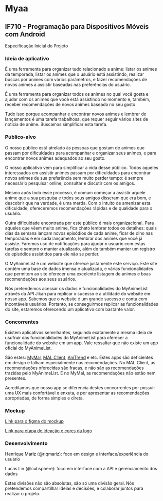 ﻿ # Myaa
## IF710 - Programação para Dispositivos Móveis com Android
Especificação Inicial do Projeto

### Ideia de aplicativo
É uma ferramenta para organizar tudo relacionado a anime: listar os animes da temporada, listar os animes que o usuário está assistindo, realizar buscas por animes com vários parâmetros, e fazer recomendações de novos animes a assistir baseadas nas preferências do usuário.

É uma ferramenta para organizar todos os animes no qual você gosta e ajudar com os animes que você está assistindo no momento e, também, receber recomendações de novos animes baseado no seu gosto.

Tudo isso porque acompanhar e encontrar novos animes e lembrar de lançamentos é uma tarefa trabalhosa, que requer seguir vários sites de notícia de anime. Buscamos simplificar esta tarefa.

### Público-alvo
O nosso público está atrelado às pessoas que gostam de animes que passam por dificuldades para acompanhar e organizar seus animes, e para encontrar novos animes adequados ao seu gosto.

O nosso aplicativo vem para simplificar a vida desse público. Todos aqueles interessados em assistir animes passam por dificuldades para encontrar novos animes de sua preferência sem muito perder tempo: é sempre necessário pesquisar online, consultar e discutir com os amigos.

Mesmo após todo esse processo, é comum começar a assistir aquele anime que a sua pesquisa e todos seus amigos disseram que era bom, e descobrir que na verdade, é uma merda. Com o intuito de amenizar esta dificuldade, ofereceremos recomendações rápidas e de qualidade para o usuário.

Outra dificuldade encontrada por este público é mais organizacional. Para aqueles que vêem muito anime, fica chato lembrar todos os detalhes: quais dias da semana lançam novos episódios de cada anime, ficar de olho nas temporadas e em cada lançamento, lembrar dos animes que você já assiste. Faremos uso de notificações para ajudar o usuário com estas tarefas e sempre o manter atualizado, além de também manter um registro de episódios assistidos para ele não se perder.

O MyAnimeList é um website que oferece justamente este serviço. Este site contém uma base de dados imensa e atualizada, e várias funcionalidades que permitem ao site oferecer uma excelente listagem de animes e boas recomendações aos seus usuários.

Nós pretendemos acessar os dados e funcionalidades do MyAnimeList através da API Jikan para replicar o sucesso e a utilidade do website em nosso app. Sabemos que o website é um grande sucesso e conta com incontáveis usuários. Portanto, se conseguirmos replicar as funcionalidades do site, estaremos oferecendo um aplicativo com bastante valor.

### Concorrentes
Existem aplicativos semelhantes, seguindo exatamente a mesma ideia de usufruir das funcionalidades do MyAnimeList para oferecer a funcionalidade do website em um app. Vale ressaltar que não existe um app oficial do MyAnimeList.

São estes: [MyMal](https://play.google.com/store/apps/details?id=com.shababcreative.mymal), [MAL Client](https://play.google.com/store/apps/details?id=com.drutol.malclient), [AniTrend](https://play.google.com/store/apps/details?id=com.mxt.anitrend) e etc. Estes apps são deficientes em design e falham especialmente nas recomendações. No MAL Client, as recomendações oferecidas são fracas, e não são as recomendações trazidas pelo MyAnimeList. E no MyMal, as recomendações não estão nem presentes.

Acreditamos que nosso app se diferencia destes concorrentes por possuir uma UX mais confortável e enxuta, e por apresentar as recomendações apropriadas, de forma simples e direta.

### Mockup
[Link para o figma do mockup](https://www.figma.com/file/F98OF72luc4VhIHQ90w0nj/Myaa-Mockups?node-id=0%3A1)

[Link para etapa de ideação e cores da logo](https://www.figma.com/file/KrbC9fFt5JWE12qM9lQkbA/Myaa-(Logo)-%2B-paleta?node-id=0%3A1)

### Desenvolvimento
Henrique Mariz (@riqmariz): foco em design e interface/experiência do usuário

Lucas Lin (@cubsphere): foco em interface com a API e gerenciamento dos dados

Estas divisões não são absolutas, são só uma divisão geral. Nós pretendemos compartilhar ideias e decisões, e colaborar juntos para realizar o projeto.